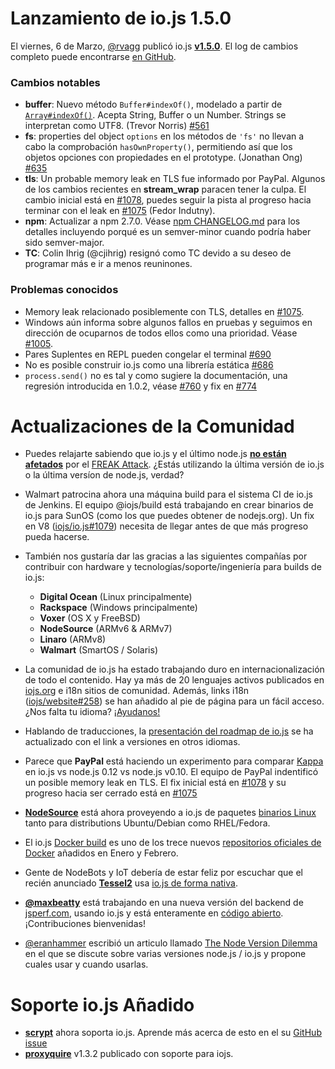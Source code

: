# Lanzamiento de io.js 1.5.0

El viernes, 6 de Marzo, [@rvagg](https://github.com/rvagg) publicó io.js [**v1.5.0**](https://iojs.org/dist/latest/). El log de cambios completo puede encontrarse [en GitHub](https://github.com/iojs/io.js/blob/v1.x/CHANGELOG.md).

### Cambios notables

* **buffer**: Nuevo método `Buffer#indexOf()`, modelado a partir de [`Array#indexOf()`](https://developer.mozilla.org/en-US/docs/Web/JavaScript/Reference/Global_Objects/Array/indexOf). Acepta String, Buffer o un Number. Strings se interpretan como UTF8. (Trevor Norris) [#561](https://github.com/iojs/io.js/pull/561)
* **fs**: properties del object `options` en los métodos de `'fs'` no llevan a cabo la comprobación `hasOwnProperty()`, permitiendo así que los objetos opciones con propiedades en el prototype. (Jonathan Ong) [#635](https://github.com/iojs/io.js/pull/635)
* **tls**: Un probable memory leak en TLS fue informado por PayPal. Algunos de los cambios recientes en **stream_wrap** paracen tener la culpa. El cambio inicial está en [#1078](https://github.com/iojs/io.js/pull/1078), puedes seguir la pista al progreso hacia terminar con el leak en [#1075](https://github.com/iojs/io.js/issues/1075) (Fedor Indutny).
* **npm**: Actualizar a npm 2.7.0. Véase [npm CHANGELOG.md](https://github.com/npm/npm/blob/master/CHANGELOG.md#v270-2015-02-26) para los detalles incluyendo porqué es un semver-minor cuando podría haber sido semver-major.
* **TC**: Colin Ihrig (@cjihrig) resignó como TC devido a su deseo de programar más e ir a menos reuninones.

### Problemas conocidos

* Memory leak relacionado posiblemente con TLS, detalles en [#1075](https://github.com/iojs/io.js/issues/1075).
* Windows aún informa sobre algunos fallos en pruebas y seguimos en dirección de ocuparnos de todos ellos como una prioridad. Véase [#1005](https://github.com/iojs/io.js/issues/1005).
* Pares Suplentes en REPL pueden congelar el terminal [#690](https://github.com/iojs/io.js/issues/690)
* No es posible construir io.js como una librería estática [#686](https://github.com/iojs/io.js/issues/686)
* `process.send()` no es tal y como sugiere la documentación, una regresión introducida en 1.0.2, véase [#760](https://github.com/iojs/io.js/issues/760) y fix en [#774](https://github.com/iojs/io.js/issues/774)

# Actualizaciones de la Comunidad

* Puedes relajarte sabiendo que io.js y el último node.js [**no están afetados**](https://strongloop.com/strongblog/are-node-and-io-js-affected-by-the-freak-attack-openssl-vulnerability/) por el [FREAK Attack](https://freakattack.com/). ¿Estás utilizando la última versión de io.js o la última versíon de node.js, verdad?

* Walmart patrocina ahora una máquina build para el sistema CI de io.js de Jenkins.  El equipo @iojs/build está trabajando en crear binarios de io.js para SunOS (como los que puedes obtener de nodejs.org). Un fix en V8 ([iojs/io.js#1079](https://github.com/iojs/io.js/pull/1079)) necesita de llegar antes de que más progreso pueda hacerse.
* También nos gustaría dar las gracias a las siguientes compañías por contribuir con hardware y tecnologías/soporte/ingeniería para builds de io.js:
  * **Digital Ocean** (Linux principalmente)
  * **Rackspace** (Windows principalmente)
  * **Voxer** (OS X y FreeBSD)
  * **NodeSource** (ARMv6 & ARMv7)
  * **Linaro** (ARMv8)
  * **Walmart** (SmartOS / Solaris)
* La comunidad de io.js ha estado trabajando duro en internacionalización de todo el contenido. Hay ya más de 20 lenguajes activos publicados en [iojs.org](http://iojs.org) e i18n sitios de comunidad. Además, links i18n ([iojs/website#258](https://github.com/iojs/website/pull/258)) se han añadido al pie de página para un fácil acceso. ¿Nos falta tu idioma?  [¡Ayudanos!](https://github.com/iojs/website/blob/master/TRANSLATION.md)
* Hablando de traducciones, la [presentación del roadmap de io.js](http://roadmap.iojs.org/) se ha actualizado con el link a versiones en otros idiomas.

* Parece que **PayPal** está haciendo un experimento para comparar [Kappa](https://www.npmjs.com/package/kappa) en io.js vs node.js 0.12 vs node.js v0.10. El equipo de PayPal indentificó un posible memory leak en TLS. El fix inicial está en  [#1078](https://github.com/iojs/io.js/pull/1078) y su progreso hacia ser cerrado está en [#1075](https://github.com/iojs/io.js/issues/1075)

* [**NodeSource**](http://nodesource.com) está ahora proveyendo a io.js de paquetes [binarios Linux](https://nodesource.com/blog/nodejs-v012-iojs-and-the-nodesource-linux-repositories) tanto para distributions Ubuntu/Debian como RHEL/Fedora.
* El io.js [Docker build](https://registry.hub.docker.com/u/library/iojs/) es uno de los trece nuevos [repositorios oficiales de Docker](http://blog.docker.com/2015/03/thirteen-new-official-repositories-added-in-january-and-february/) añadidos en Enero y Febrero.

* Gente de NodeBots y IoT debería de estar feliz por escuchar que el recién anunciado [**Tessel2**](http://blog.technical.io/post/112787427217/tessel-2-new-hardware-for-the-tessel-ecosystem) usa [io.js de forma nativa](http://blog.technical.io/post/112888410737/moving-faster-with-io-js).
* [**@maxbeatty**](https://twitter.com/maxbeatty) está trabajando en una nueva versión del backend de [jsperf.com](http://jsperf.com/), usando io.js y está enteramente en [código abierto](https://github.com/jsperf/jsperf.com).  ¡Contribuciones bienvenidas!

* [@eranhammer](https://twitter.com/eranhammer) escribió un articulo llamado [The Node Version Dilemma](http://hueniverse.com/2015/03/02/the-node-version-dilemma/) en el que se discute sobre varias versiones node.js / io.js y propone cuales usar y cuando usarlas.

# Soporte io.js Añadido

* **[scrypt](https://npmjs.com/scrypt)** ahora soporta io.js. Aprende más acerca de esto en el su [GitHub issue](https://github.com/barrysteyn/node-scrypt/issues/39)
* **[proxyquire](https://github.com/thlorenz/proxyquire)** v1.3.2 publicado con soporte para iojs.
